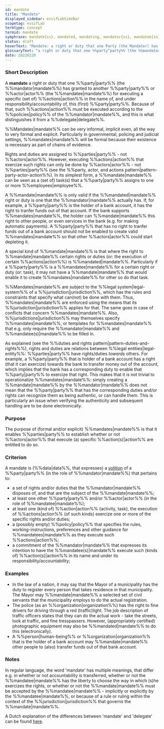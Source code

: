 ```yaml
---
id: mandate
title: "Mandate"
displayed_sidebar: essifLabSideBar
scopetag: essifLab
termtype: concept
termid: mandate
symphrase: mandate{ss}, mandated, mandating, mandator{ss}, mandatee{ss}
status: draft
hoverText: "Mandate: a right or duty that one Party (the Mandator) has granted to another Party or Actor (the Mandatee) for executing a specific (set of) Actions in the name of, and under responsibility/accountability of, this (first) Party."
glossaryText: "a right or duty that one %%party^party%% (the %%mandator^mandate%%) has granted to another %%party^party%% or %%actor^actor%% (the %%mandatee^mandate%%) for executing a specific (set of) %%actions^action%% in the name of, and under responsibility/accountability of, this (first) %%party^party%%."
date: 20220220
---
```


### Short Description
A **mandate** a right or duty that one %%party|party%% (the %%mandator|mandate%%) has granted to another %%party|party%% or %%actor|actor%% (the %%mandatee|mandate%%) for executing a specific (set of) %%actions|action%% in the name of, and under responsibility/accountability of, this (first) %%party|party%%. Because of that, such %%actions|action%% must be executed according to the %%policies|policy%% of the %%mandator|mandate%%, and this is what distinguishes it from a %%delegate|delegate%%.

%%Mandates|mandate%% can be very informal, implicit even, all the way to very formal and explicit. Particularly in governmental, policing and judicial settings, %%mandates|mandate%% will be formal because their existence is necessary as part of chains of evidence.

Rights and duties are assigned to %%parties|party%% - not %%actors|actor%%. However, executing %%actions|action%% that exercize such rights can only be done by %%actors|actor%% - not %%parties|party%% (see the %%party, actor, and actions pattern|pattern-party-actor-action%%). In its simplest form, a %%mandate|mandate%% can be seen as a (set of) task(s) that a %%party|party%% assigns to one or more %%employees|employee%%.

A %%mandate|mandate%% is only valid if the %%mandated|mandate%% right or duty is one that the %%mandator|mandate%% actually has. If, for example, a %%party|party%% is the holder of a bank account, it has the right to tranfer funds out of that account. If the bank supports %%mandates|mandate%%, the holder can %%mandate|mandate%% this right to other people, or even services in the bank (e.g. for making automatic payments). A %%party|party%% that has no right to tranfer funds out of a bank account should not be enabled to create valid %%mandates|mandate%% so that other %%actors|actor%% could start depleting it.

A special kind of %%mandate|mandate%% is that where the right to %%mandate|mandate%% certain rights or duties (or: the execution of certain %%actions|action%%) is %%mandated|mandate%%. Particularly if a %%party|party%% is a %%mandatee|mandate%% for a certain right or duty (or: task), it may not have a %%mandate|mandate%% that would enable it to create %%mandates|mandate%% for other so do that task.

%%Mandates|mandate%% are subject to the %%legal system|legal-system%% of a %%jurisdiction|jurisdiction%%, which has the rules and constraints that specify what can(not) be done with them. Thus, %%mandates|mandate%% are enforced using the means that its %%jurisdiction|jurisdiction%% applies for that. The same goes in case of conflicts that concern %%mandates|mandate%%. Also, %%jurisdictions|jurisdiction%% may themselves specify %%mandates|mandate%%, or templates for %%mandates|mandate%% that e.g. only require the %%mandator|mandate%% and %%mandatee(s)|mandate%% to be filled in.

As explained (see the %%duties and rights pattern|pattern-duties-and-rights%%), rights and duties are relations between %%legal entities|legal-entity%%: %%parties|party%% have rights/duties *towards* others. For example, a %%party|party%% that is holder of a bank account has a right (that it can exercize) towards the bank to transfer money out of the account, which implies that the bank has a corresponding duty to enable that %%party|party%% to exercize that right. This makes that it is not trivial to operationalize %%mandates|mandate%%: simply creating a %%mandate|mandate%% by the %%mandator|mandate%% does not mean that the %%party|party%% that has the corresponding duties and/or rights can recognize them as being authentic, or can handle them. This is particularly an issue when verifying the authenticity and subsequent handling are to be done electronically.

### Purpose
The purpose of (formal and/or explicit) %%mandates|mandate%% is that it enables %%parties|party%% to establish whether or not %%actors|actor%% that execute (a) specific %%action(s)|action%% are entitled to do so.
### Criterion
A mandate is (%%data|data%%, that expresses) a [volition](https://www.merriam-webster.com/dictionary/volition) of a %%party|party%% (in the role of %%mandator|mandate%%) that pertains to:
- a set of rights and/or duties that the %%mandator|mandate%% disposes of, and that are the subject of the %%mandate|mandate%%;
- at least one other %%party|party%% and/or %%actor|actor%% (in the role of %%mandatee|mandate%%);
- at least one (kind of) %%action|action%% (activity, task), the execution of %%actions|action%% (of such kinds) exercize one or more of the specific rights and/or duties;
- a (possibly empty) %%policy|policy%% that specifies the rules, working-instructions, preferences and other guidance for %%mandatees|mandate%% as they execute such %%actions|action%%;
- a commitment of the %%mandator|mandate%% that expresses its intention to have the %%mandatee(s)|mandate%% execute such (kinds of) %%action(s)|action%% in its name and under its responsibility/accountability;

### Examples

- In the law of a nation, it may say that the Mayor of a municipality has the duty to register every person that takes residence in that municipality. The Mayor may %%mandate|mandate%% a selected set of civil servants that the municipality employs to do the actual registration.
- The police (as an %%organization|organization%%) has the right to fine drivers for driving through a red (traffic)light. The job description of traffic officers states that they can do the actual work - take the streets, look at traffic, and fine tresspassers. However, (appropriately certified) photographic equipment may also be %%mandated|mandate%% to do this (electronically).
- A %%person|human-being%% or %%organization|organization%% that is the holder of a bank account may %%mandate|mandate%% other people to (also) transfer funds out of that bank account.

### Notes

In regular language, the word 'mandate' has multiple meanings, that differ e.g. in whether or not accountability is transferred, whether or not the %%mandatee|mandate%% has the liberty to choose the way in which (s)he exercizes the rights, or whether or not the %%mandate|mandate%% must be accepted by the %%mandatee|mandate%% - implicitly or explicitly by the %%mandatee|mandate%%, or because of a rule or ruling within the context of the %%jurisdiction|jurisdiction%% that governs the %%mandate|mandate%%.

A Dutch explanation of the differences between 'mandate' and 'delegate' can be found [here](https://www.vijverbergadvocaten.nl/bestuursrecht/algemeen-bestuursrecht/mandaat-delegatie-en-volmacht).